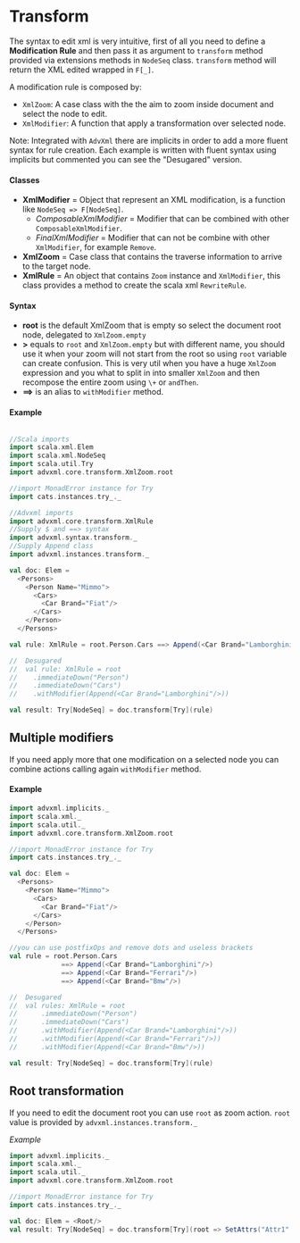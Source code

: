 # Transform
The syntax to edit xml is very intuitive, first of all you need to define a **Modification Rule**
and then pass it as argument to `transform` method provided via extensions methods in `NodeSeq` class.
`transform` method will return the XML edited wrapped in `F[_]`.

A modification rule is composed by:
- `XmlZoom`: A case class with the the aim to zoom inside document and select the node to edit.
- `XmlModifier`: A function that apply a transformation over selected node.

Note: Integrated with `AdvXml` there are implicits in order to add a more fluent syntax for rule creation.
Each example is written with fluent syntax using implicits but commented you can see the "Desugared" version.

#### Classes
- **XmlModifier** = Object that represent an XML modification, is a function like `NodeSeq => F[NodeSeq]`.
    - *ComposableXmlModifier* = Modifier that can be combined with other `ComposableXmlModifier`.
    - *FinalXmlModifier* = Modifier that can not be combine with other `XmlModifier`, for example `Remove`.
- **XmlZoom** = Case class that contains the traverse information to arrive to the target node.
- **XmlRule** = An object that contains `Zoom` instance and `XmlModifier`, this class provides a method to create the
  scala xml `RewriteRule`.

#### Syntax
- **root** is the default XmlZoom that is empty so select the document root node, delegated to `XmlZoom.empty`
- **>** equals to `root` and `XmlZoom.empty` but with different name, you should use it when your zoom will not start from
  the root so using `root` variable can create confusion. This is very util when you have a huge `XmlZoom` expression and
  you what to split in into smaller `XmlZoom` and then recompose the entire zoom using `\+` or `andThen`.
- **==>** is an alias to `withModifier` method.

#### Example
```scala

//Scala imports
import scala.xml.Elem
import scala.xml.NodeSeq
import scala.util.Try
import advxml.core.transform.XmlZoom.root

//import MonadError instance for Try
import cats.instances.try_._

//Advxml imports
import advxml.core.transform.XmlRule
//Supply $ and ==> syntax
import advxml.syntax.transform._
//Supply Append class
import advxml.instances.transform._

val doc: Elem =
  <Persons>
    <Person Name="Mimmo">
      <Cars>
        <Car Brand="Fiat"/>
      </Cars>
    </Person>
  </Persons>

val rule: XmlRule = root.Person.Cars ==> Append(<Car Brand="Lamborghini"/>)

//  Desugared
//  val rule: XmlRule = root
//    .immediateDown("Person")
//    .immediateDown("Cars")
//    .withModifier(Append(<Car Brand="Lamborghini"/>))

val result: Try[NodeSeq] = doc.transform[Try](rule)
```

## Multiple modifiers
If you need apply more that one modification on
a selected node you can combine actions calling again `withModifier` method.

#### Example
```scala
import advxml.implicits._
import scala.xml._
import scala.util._
import advxml.core.transform.XmlZoom.root

//import MonadError instance for Try
import cats.instances.try_._

val doc: Elem =
  <Persons>
    <Person Name="Mimmo">
      <Cars>
        <Car Brand="Fiat"/>
      </Cars>
    </Person>
  </Persons>

//you can use postfixOps and remove dots and useless brackets 
val rule = root.Person.Cars
             ==> Append(<Car Brand="Lamborghini"/>)
             ==> Append(<Car Brand="Ferrari"/>)
             ==> Append(<Car Brand="Bmw"/>)

//  Desugared
//  val rules: XmlRule = root
//      .immediateDown("Person")
//      .immediateDown("Cars")
//      .withModifier(Append(<Car Brand="Lamborghini"/>))
//      .withModifier(Append(<Car Brand="Ferrari"/>))
//      .withModifier(Append(<Car Brand="Bmw"/>))

val result: Try[NodeSeq] = doc.transform[Try](rule)  
```

## Root transformation
If you need to edit the document root you can use `root` as zoom action.
`root` value is provided by `advxml.instances.transform._`

*Example*
```scala
import advxml.implicits._
import scala.xml._
import scala.util._
import advxml.core.transform.XmlZoom.root

//import MonadError instance for Try
import cats.instances.try_._

val doc: Elem = <Root/>
val result: Try[NodeSeq] = doc.transform[Try](root => SetAttrs("Attr1" := "TEST"))
```